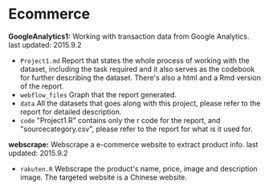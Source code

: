 # Ecommerce

**GoogleAnalytics1:** Working with transaction data from Google Analytics. last updated: 2015.9.2

- `Project1.md` Report that states the whole process of working with the dataset, including the task required and it also serves as the codebook for further describing the dataset. There's also a html and a Rmd version of the report.
- `webflow_files` Graph that the report generated.
- `data` All the datasets that goes along with this project, please refer to the report for detailed description.
- `code` "Project1.R" contains only the r code for the report, and "sourcecategory.csv", please refer to the report for what is it used for.

**webscrape:** Webscrape a e-commerce website to extract product info. last updated: 2015.9.2

- `rakuten.R` Webscrape the product's name, price, image and description image. The targeted website is a Chinese website.